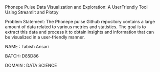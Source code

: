 Phonepe Pulse Data Visualization and Exploration: A UserFriendly Tool Using Streamlit and Plotpy

Problem Statement: The Phonepe pulse Github repository contains a large amount of data related to various metrics and statistics. The goal is to extract this data and process it to obtain insights and information that can be visualized in a user-friendly manner.

NAME : Tabish Ansari

BATCH: D85D86

DOMAIN : DATA SCIENCE
